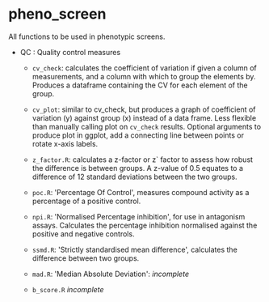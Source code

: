 # pheno_screen

All functions to be used in phenotypic screens.

* QC : Quality control measures

	- `cv_check`: calculates the coefficient of variation if given a column of measurements, and a column with which to group the elements by. Produces a dataframe containing the CV for each element of the group. 

	- `cv_plot`: similar to cv_check, but produces a graph of coefficient of variation (y) against group (x) instead of a data frame. Less flexible than manually calling plot on `cv_check` results. Optional arguments to produce plot in ggplot, add a connecting line between points or rotate x-axis labels.

	- `z_factor.R`: calculates a z-factor or z` factor to assess how robust the difference is between groups. A z-value of 0.5 equates to a difference of 12 standard deviations between the two groups.

	- `poc.R`: 'Percentage Of Control', measures compound activity as a percentage of a positive control.

	- `npi.R`: 'Normalised Percentage inhibition', for use in antagonism assays. Calculates the percentage inhibition normalised against the positive and negative controls.

	- `ssmd.R`: 'Strictly standardised mean difference', calculates the difference between two groups.

	- `mad.R`: 'Median Absolute Deviation': *incomplete*

	- `b_score.R` *incomplete*
